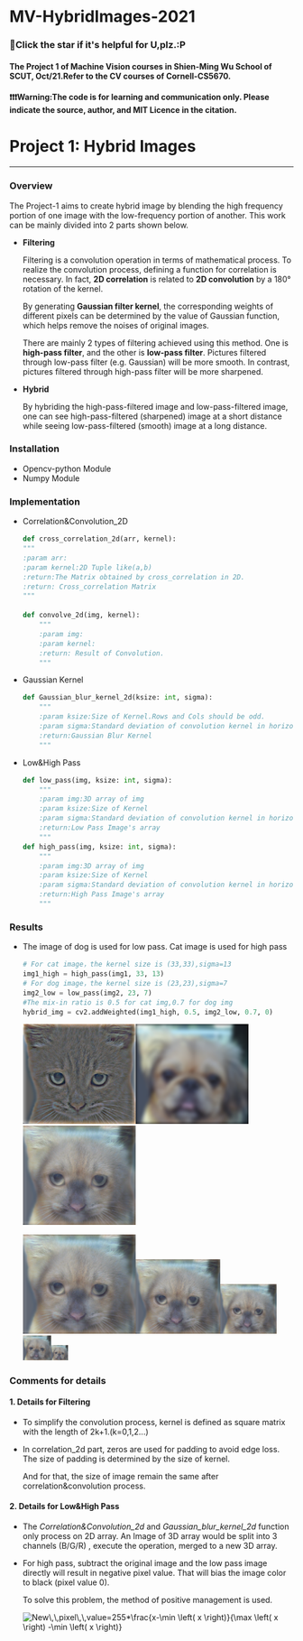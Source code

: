 # MV-HybridImages-2021
### 🎈Click the star if it's helpful for U,plz.:P
#### The Project 1 of Machine Vision courses in Shien-Ming Wu School  of SCUT, Oct/21.Refer to the CV courses of Cornell-CS5670.
#### ❗❗❗Warning:The code is for learning and communication only. Please indicate the source, author, and MIT Licence in the citation. 
# Project 1: Hybrid Images
------

### Overview

The Project-1 aims to create hybrid image by blending the high frequency portion of one image with the low-frequency portion of another. This work can be mainly divided into 2 parts shown below.

- **Filtering**

  Filtering is a convolution operation in terms of mathematical process. To realize the convolution process, defining a function for correlation is necessary. In fact, **2D correlation** is related to **2D convolution** by a 180° rotation of the kernel.

  By generating **Gaussian filter kernel**, the corresponding weights of different pixels can be determined by the value of Gaussian function, which helps remove the noises of original images.

  There are mainly 2 types of filtering achieved using this method. One is **high-pass filter**, and the other is **low-pass filter**. Pictures filtered through low-pass filter (e.g. Gaussian) will be more smooth. In contrast, pictures filtered through high-pass filter will be more sharpened.

- **Hybrid**

  By hybriding the high-pass-filtered image and low-pass-filtered image, one can see high-pass-filtered (sharpened) image at a short distance while seeing low-pass-filtered (smooth) image at a long distance.

### Installation

- Opencv-python Module
- Numpy Module

### Implementation

- Correlation&Convolution_2D

	~~~python
	def cross_correlation_2d(arr, kernel):
    """
    :param arr:
    :param kernel:2D Tuple like(a,b)
    :return:The Matrix obtained by cross_correlation in 2D.
    :return: Cross_correlation Matrix
    """
	
	def convolve_2d(img, kernel):
	    """
	    :param img:
	    :param kernel:
	    :return: Result of Convolution.
	    """
	~~~

- Gaussian Kernel

  ~~~python
  def Gaussian_blur_kernel_2d(ksize: int, sigma):
      """
      :param ksize:Size of Kernel.Rows and Cols should be odd.
      :param sigma:Standard deviation of convolution kernel in horizontal direction
      :return:Gaussian Blur Kernel
      """
  ~~~

- Low&High Pass

  ~~~python
  def low_pass(img, ksize: int, sigma):
      """
      :param img:3D array of img
      :param ksize:Size of Kernel
      :param sigma:Standard deviation of convolution kernel in horizontal direction
      :return:Low Pass Image's array
      """
  def high_pass(img, ksize: int, sigma):
      """
      :param img:3D array of img
      :param ksize:Size of Kernel
      :param sigma:Standard deviation of convolution kernel in horizontal direction
      :return:High Pass Image's array
      """
  ~~~
  

### Results

- The image of dog is used for low pass. Cat image is used for high pass 

  ~~~ python
  # For cat image，the kernel size is (33,33),sigma=13
  img1_high = high_pass(img1, 33, 13)
  # For dog image，the kernel size is (23,23),sigma=7
  img2_low = low_pass(img2, 23, 7)
  #The mix-in ratio is 0.5 for cat img,0.7 for dog img
  hybrid_img = cv2.addWeighted(img1_high, 0.5, img2_low, 0.7, 0)
  ~~~


  <img src=".\Results\right.png" width="200px" /><img src=".\Results\left.png" width="200px" /><img src=".\Results\hybrid.png" width="200px"/>

  

  <img src=".\Results\hybrid.png" width="200px" /><img src=".\Results\hybrid.png" width="150px" /><img src=".\Results\hybrid.png" width="100px" /><img src=".\Results\hybrid.png" width="50px" /><img src=".\Results\hybrid.png" width="30px" />

### Comments for details

#### 1. Details for Filtering

- To simplify the convolution process, kernel is defined as square matrix with the length of 2k+1.(k=0,1,2...) 

- In correlation_2d part, zeros are used for padding to avoid edge loss. The size of padding is determined by  the size of kernel. 

  And for that, the size of image remain the same after correlation&convolution process.

#### 2. Details for Low&High Pass

- The *Correlation&Convolution_2d* and *Gaussian_blur_kernel_2d* function only process on 2D array. An Image of 3D array would be split into 3 channels (B/G/R) , execute the operation, merged to a new 3D array.

- For high pass, subtract the original image and the low pass image directly will result in negative pixel value. That will bias the image color to black (pixel value 0).

  To solve this problem, the method of positive management is used.
  
  <img src="https://latex.codecogs.com/svg.image?New\,\,pixel\,\,value=255*\frac{x-\min&space;\left(&space;x&space;\right)}{\max&space;\left(&space;x&space;\right)&space;-\min&space;\left(&space;x&space;\right)}" title="New\,\,pixel\,\,value=255*\frac{x-\min \left( x \right)}{\max \left( x \right) -\min \left( x \right)}" />



